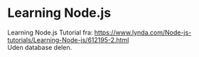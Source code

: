 # Learning Node.js
Learning Node.js Tutorial fra: https://www.lynda.com/Node-js-tutorials/Learning-Node-js/612195-2.html  
Uden database delen.
